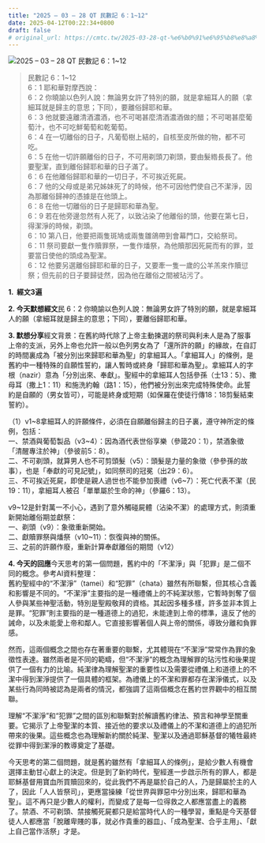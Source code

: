 ```yaml
---
title: "2025 – 03 – 28 QT 民數記 6：1~12"
date: 2025-04-12T00:22:34+0800
draft: false
# original_url: https://cmtc.tw/2025-03-28-qt-%e6%b0%91%e6%95%b8%e8%a8%98-6%ef%bc%9a112
---
```


![2025 – 03 – 28 QT 民數記 6：1\~12](/images/qt.jpg  "2025 – 03 – 28 QT 民數記 6：1\~12")

> 民數記 6：1\~12  
> 6：1 耶和華對摩西說：  
> 6：2 你曉諭以色列人說：無論男女許了特別的願，就是拿細耳人的願（拿細耳就是歸主的意思；下同），要離俗歸耶和華。  
> 6：3 他就要遠離清酒濃酒，也不可喝甚麼清酒濃酒做的醋；不可喝甚麼葡萄汁，也不可吃鮮葡萄和乾葡萄。  
> 6：4 在一切離俗的日子，凡葡萄樹上結的，自核至皮所做的物，都不可吃。  
> 6：5 在他一切許願離俗的日子，不可用剃頭刀剃頭，要由髮綹長長了。他要聖潔，直到離俗歸耶和華的日子滿了。  
> 6：6 在他離俗歸耶和華的一切日子，不可挨近死屍。  
> 6：7 他的父母或是弟兄姊妹死了的時候，他不可因他們使自己不潔淨，因為那離俗歸神的憑據是在他頭上。  
> 6：8 在他一切離俗的日子是歸耶和華為聖。  
> 6：9 若在他旁邊忽然有人死了，以致沾染了他離俗的頭，他要在第七日，得潔淨的時候，剃頭。  
> 6：10 第八日，他要把兩隻斑鳩或兩隻雛鴿帶到會幕門口，交給祭司。  
> 6：11 祭司要獻一隻作贖罪祭，一隻作燔祭，為他贖那因死屍而有的罪，並要當日使他的頭成為聖潔。  
> 6：12 他要另選離俗歸耶和華的日子，又要牽一隻一歲的公羊羔來作贖愆祭；但先前的日子要歸徒然，因為他在離俗之間被玷污了。

**1.  經文3遍**

**2. 今天默想經文**民 6：2 你曉諭以色列人說：無論男女許了特別的願，就是拿細耳人的願（拿細耳就是歸主的意思；下同），要離俗歸耶和華。

**3. 默想分享**經文背景：在舊約時代除了上帝主動揀選的祭司與利未人是為了服事上帝的支派，另外上帝也允許一般以色列男女為了「還所許的願」的緣故，在自訂的時間裏成為「被分別出來歸耶和華為聖」的拿細耳人。「拿細耳人」的條例，是舊約中一種特殊的自願性誓約，讓人暫時或終身「歸耶和華為聖」。拿細耳人的字根（nazir）意為「分別出來、奉獻」。聖經中的拿細耳人包括參孫（士13：5）、撒母耳（撒上1：11）和施洗約翰（路1：15），他們被分別出來完成特殊使命。此誓約是自願的（男女皆可），可能是終身或短期（如保羅在使徒行傳18：18剪髮結束誓約）。

（1）v1\~8拿細耳人的許願條件，必須在自願離俗歸主的日子裏，遵守神所定的條例，包括：  
一、禁酒與葡萄製品（v3\~4）：因為酒代表世俗享樂（參箴20：1），禁酒象徵「清醒專注於神」（參彼前5：8）。  
二、不可剃頭，就算男人也不可剪頭髮（v5）：頭髮是力量的象徵（參參孫的故事），也是「奉獻的可見記號」，如同祭司的冠冕（出29：6）。  
三、不可挨近死屍，即使是親人過世也不能參加喪禮（v6\~7）：死亡代表不潔（民19：11），拿細耳人被召「單單屬於生命的神」（參羅6：13）。

v9\~12是針對萬一不小心，遇到了意外觸碰屍體（沾染不潔）的處理方式，則須重新開始離俗期並獻祭：  
一、剃頭（v9）：象徵重新開始。  
二、獻贖罪祭與燔祭（v10\~11）：恢復與神的關係。  
三、之前的許願作廢，重新計算奉獻離俗的期間（v12）

**4. 今天的回應**今天思考的第一個問題，舊約中的「不潔淨」與「犯罪」是二個不同的概念。參考AI資料整理：  
舊約聖經中的“不潔淨”（tamei）和“犯罪”（chata）雖然有所聯繫，但其核心含義和影響是不同的。“不潔淨”主要指的是一種禮儀上的不純潔狀態，它暫時剝奪了個人參與某些神聖活動，特別是聖殿敬拜的資格。其起因多種多樣，許多並非本質上是罪。“犯罪”則主要指的是一種道德上的過犯，未能達到上帝的標準，違反了他的誡命，以及未能愛上帝和鄰人。它直接影響著個人與上帝的關係，導致分離和負罪感。

然而，這兩個概念之間也存在著重要的聯繫，尤其體現在“不潔淨”常常作為罪的象徵性表達。雖然兩者是不同的範疇，但“不潔淨”的概念為理解罪的玷污性和後果提供了一個有力的比喻。純潔律為理解聖潔的重要性以及需要從禮儀上和道德上的不潔中得到潔淨提供了一個具體的框架。為禮儀上的不潔和罪都存在潔淨儀式，以及某些行為同時被認為是兩者的情況，都強調了這兩個概念在舊約世界觀中的相互關聯。

理解“不潔淨”和“犯罪”之間的區別和聯繫對於解讀舊約律法、預言和神學至關重要。它揭示了上帝聖潔的本質、接近他的要求以及禮儀上的不潔和道德上的過犯所帶來的後果。這些概念也為理解新約關於純潔、聖潔以及通過耶穌基督的犧牲最終從罪中得到潔淨的教導奠定了基礎。

今天思考的第二個問題，就是舊約雖然有「拿細耳人的條例」，是給少數人有機會選擇主動甘心獻上的決定。但是到了新約時代，聖經進一步啟示所有的罪人，都是耶穌基督用寶血所買贖回來的，從此我們不再是屬於自己的人，乃是歸屬於主的人了，因此「人人皆祭司」，更應當操練「從世界與罪惡中分別出來，歸耶和華為聖」。這不再只是少數人的權利，而變成了是每一位得救之人都應當盡上的義務了。禁酒、不可剃頭、禁接觸死屍都只是給當時代人的一種學習，重點是今天基督徒人人都應當「脫離卑賤的事，就必作貴重的器皿」、「成為聖潔、合乎主用」、「獻上自己當作活祭」才是。